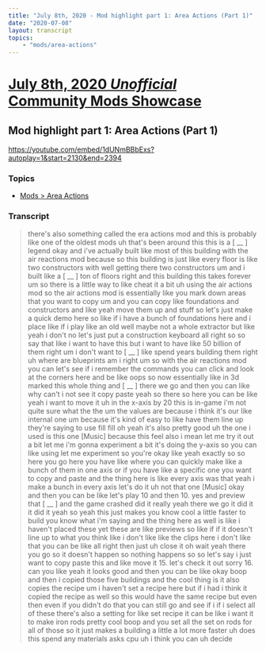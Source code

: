 ```yaml
---
title: "July 8th, 2020 - Mod highlight part 1: Area Actions (Part 1)"
date: "2020-07-08"
layout: transcript
topics: 
    - "mods/area-actions"
---
```

# [July 8th, 2020 *Unofficial* Community Mods Showcase](../2020-07-08.md)
## Mod highlight part 1: Area Actions (Part 1)
https://youtube.com/embed/1dUNmBBbExs?autoplay=1&start=2130&end=2394
### Topics
* [Mods > Area Actions](../topics/mods/area-actions.md)

### Transcript

> there's also something called the era
> actions mod and this is probably like
> one of the oldest mods
> uh that's been around this this is a
> [ __ ] legend okay
> and i've actually built like most of
> this building with the air reactions mod
> because
> so this building is just like every
> floor is like two constructors
> with well getting there two constructors
> um
> and i built like a [ __ ] ton of floors
> right and this
> building this takes forever um so there
> is a little way to like
> cheat it a bit uh using the air actions
> mod
> so the air actions mod is essentially
> like you mark down areas that you want
> to copy
> um and you can copy like foundations and
> constructors
> and like yeah move them up and stuff so
> let's just make a quick demo here so
> like if i have a bunch of foundations
> here and i place like
> if i play like an old well maybe not a
> whole
> extractor but like yeah i don't no
> let's just put a construction keyboard
> all right so so say that like i want to
> have this but i want to have like 50
> billion of them right
> um i don't want to [ __ ] like
> spend years building them right uh where
> are blueprints am i right
> um so with the air reactions mod
> you can let's see if i remember the
> commands you can click
> and look at the corners here and be like
> oops so now essentially like in 3d
> marked this whole thing
> and [ __ ] there we go
> and then you can like
> why can't i not see it copy paste yeah
> so
> there so here you can be like yeah i
> want to move it uh
> in the x-axis by 20 this is in-game i'm
> not quite sure what the
> the um the values are because i think
> it's
> our like internal one um
> because it's kind of easy to like have
> them line up they're saying to use
> fill fill oh yeah it's also pretty good
> uh the one i used is this one
> [Music]
> because this feel also i mean let me try
> it out a bit
> let me i'm gonna experiment a bit it's
> doing the y-axis
> so you can like using let me experiment
> so you're okay like yeah exactly
> so so here you go here you have like
> where you can quickly
> make like a bunch of them in one axis
> or if you have like a specific one you
> want to copy and paste and the thing
> here is like
> every axis was that yeah
> i make a bunch in every axis
> let's do it uh not that one
> [Music]
> okay and then you can be like let's play
> 10 and then 10.
> yes and preview that [ __ ] and the game
> crashed
> did it really yeah there we go
> it did it it did it yeah so yeah
> this just makes you know cool a little
> faster to build
> you know what i'm saying and the thing
> here as well is like i haven't placed
> these yet these are
> like previews so like if if it doesn't
> line up to what you think like i
> don't like like the clips here i don't
> like that you can be like all right then
> just uh
> close it oh wait yeah there you go so it
> doesn't happen so nothing happens
> so so let's say i just want to copy
> paste this
> and like move it 15. let's check it out
> sorry 16.
> can you like yeah it looks good and then
> you can be like
> okay boop and then i copied those five
> buildings and the cool thing is it also
> copies the recipe
> um i haven't set a recipe here but if i
> had i think it copied the recipe as well
> so this would have the same recipe but
> even then even if you didn't do that you
> can still go
> and see if i if i select all of these
> there's also a setting for like set
> recipe it can be like i want it to make
> iron rods
> pretty cool boop and you set all the set
> on rods for all of those
> so it just makes a building a little a
> lot more faster
> uh does this spend any materials asks
> cpu
> uh i think you can uh decide
